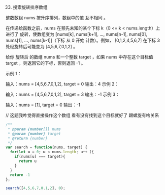 33. 搜索旋转排序数组


整数数组 nums 按升序排列，数组中的值 互不相同 。

在传递给函数之前，nums 在预先未知的某个下标 k（0 <= k < nums.length）上进行了 旋转，使数组变为 [nums[k], nums[k+1], ..., nums[n-1], nums[0], nums[1], ..., nums[k-1]]（下标 从 0 开始 计数）。例如， [0,1,2,4,5,6,7] 在下标 3 处经旋转后可能变为 [4,5,6,7,0,1,2] 。

给你 旋转后 的数组 nums 和一个整数 target ，如果 nums 中存在这个目标值 target ，则返回它的下标，否则返回 -1 。


示例 1：

输入：nums = [4,5,6,7,0,1,2], target = 0
输出：4
示例 2：

输入：nums = [4,5,6,7,0,1,2], target = 3
输出：-1
示例 3：

输入：nums = [1], target = 0
输出：-1



// 这题我咋觉得直接操作这个数组 看有没有找到这个目标就好了 跟螺旋有啥关系

```js
/**
 * @param {number[]} nums
 * @param {number} target
 * @return {number}
 */
var search = function(nums, target) {
  for(let u = 0; u < nums.length; u++ ){
    if(nums[u] === target){
      return u
    }
  }
  return -1
};

search([4,5,6,7,0,1,2], 0);
```